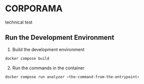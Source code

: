 # CORPORAMA
technical test


## Run the Development Environment
1. Build the development environment  
```bash
docker compose build
```
2. Run the commands in the container
```bash
docker compose run analyzer <the-command-from-the-entrypoint>
```